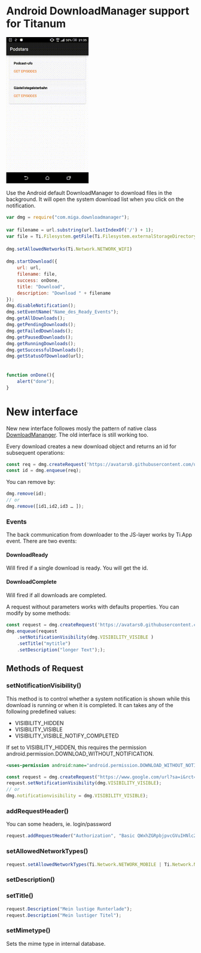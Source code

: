 # Android DownloadManager support for Titanum 

<img src="dmgr.gif" width=220 />

Use the Android default DownloadManager to download files in the background. It will open the system download list when you click on the notification.

~~~javascript
var dmg = require("com.miga.downloadmanager");

var filename = url.substring(url.lastIndexOf('/') + 1);
var file = Ti.Filesystem.getFile(Ti.Filesystem.externalStorageDirectory, filename).nativePath;

dmg.setAllowedNetworks(Ti.Network.NETWORK_WIFI)

dmg.startDownload({
    url: url,
    filename: file,
    success: onDone,
    title: "Download",
    description: "Download " + filename
});
dmg.disableNotification();
dmg.setEventName("Name_des_Ready_Events");
dmg.getAllDownloads();
dmg.getPendingDownloads();
dmg.getFailedDownloads();
dmg.getPausedDownloads();
dmg.getRunningDownloads();
dmg.getSuccessfulDownloads();
dmg.getStatusOfDownload(url);


function onDone(){
	alert("done");
}
~~~

# New interface

New new interface followes mosly the pattern of native class [DownloadMananger](https://developer.android.com/reference/android/app/DownloadManager). The old interface is still working too.

Every download creates a new download object and returns an id for subsequent operations:

```js
const req = dmg.createRequest('https://avatars0.githubusercontent.com/u/2996237?s=460&v=4');
const id = dmg.enqueue(req);
```

You can remove by:

```js
dmg.remove(id);
// or
dmg.remove([id1,id2,id3 … ]);
```

### Events
The back communication from downloader to the JS-layer works by Ti.App event. 
There are two events:

#### DownloadReady
Will fired if a single download is ready. You will get the id.


#### DownloadComplete
Will fired if all downloads are completed.

A request without parameters works with defaults properties. You can modify by some methods:

```js
const request = dmg.createRequest('https://avatars0.githubusercontent.com/u/2996237?s=460&v=4');
dmg.enqueue(request
	.setNotificationVisibility(dmg.VISIBILITY_VISIBLE )
	.setTitle("mytitle")
	.setDescription("longer Text"););
```
 

## Methods of Request
### setNotificationVisibility()

This method is to control whether a system notification is shown while this download is running or when it is completed.
It can takes any of the following predefined values: 

* VISIBILITY\_HIDDEN
* VISIBILITY\_VISIBLE 
* VISIBILITY\_VISIBLE\_NOTIFY\_COMPLETED

If set to VISIBILITY\_HIDDEN, this requires the permission android.permission.DOWNLOAD\_WITHOUT\_NOTIFICATION.

```xml
<uses-permission android:name="android.permission.DOWNLOAD_WITHOUT_NOTIFICATION" />
``` 

```js
const request = dmg.createRequest("https://www.google.com/url?sa=i&rct=j&q=&esrc=s&source=images&cd=&cad=rja&uact=8&ved=2ahUKEwj_qcCMpuPhAhXKjqQKHSStAyQQjRx6BAgBEAU&url=https%3A%2F%2Fwww.reddit.com%2Fr%2Faww%2Fcomments%2F44kods%2Ffluffy_ginger_sweet_cat_baby%2F&psig=AOvVaw2eJv4WrHs6itSdoJJeMZyN&ust=1556008655862323");
request.setNotificationVisibility(dmg.VISIBILITY_VISIBLE);
// or
dmg.notificationvisibility = dmg.VISIBILITY_VISIBLE);

```
### addRequestHeader()

You can some headers, ie. login/password

```javascript
request.addRequestHeader("Authorization", "Basic QWxhZGRpbjpvcGVuIHNlc2FtZQ==");
```

### setAllowedNetworkTypes()

```javascript
request.setAllowedNetworkTypes(Ti.Network.NETWORK_MOBILE | Ti.Network.NETWORK_WIFI);
```

### setDescription()
### setTitle()

```javascript
request.Description("Mein lustige Runterlade");
request.Description("Mein lustiger Titel");

```
### setMimetype()
Sets the mime type in internal database.